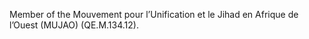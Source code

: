  Member of the Mouvement pour l’Unification et le Jihad en Afrique de 
l’Ouest (MUJAO) (QE.M.134.12).
